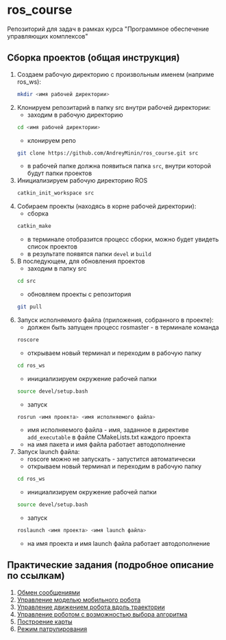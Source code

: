 # ros_course
Репозиторий для задач в рамках курса "Программное обеспечение управляющих комплексов"
## Сборка проектов (общая инструкция)
1. Создаем рабочую директорию с произвольным именем (наприме ros_ws):
   ```bash
   mkdir <имя рабочей директории>
   ```
2. Клонируем репозитарий в папку src внутри рабочей директории:
   - заходим в рабочую директорию  
   ```bash 
   cd <имя рабочей директории>
   ```  
   - клонируем репо  
   ```bash
   git clone https://github.com/AndreyMinin/ros_course.git src
   ```
   - в рабочей папке должна появиться папка `src`, внутри которой будут папки проектов 
3. Инициализируем рабочую директорию ROS 
   ```bash
   catkin_init_workspace src
   ```
4. Собираем проекты (находясь в корне рабочей директории):
   - сборка
   ```bash
   catkin_make
   ```
   - в терминале отобразится процесс сборки, можно будет увидеть список проектов
   - в результате появятся папки `devel` и `build` 
5. В последующем, для обновления проектов 
   - заходим в папку src  
   ```bash
   cd src 
   ```
   - обновляем проекты с репозитория  
   ```bash
   git pull
   ```
6. Запуск исполняемого файла (приложения, собранного в проекте):
   - должен быть запущен процесс rosmaster - в терминале команда  
   ```bash
   roscore
   ```
   - открываем новый терминал и переходим в рабочую папку 
   ```bash
   cd ros_ws
   ```
   - инициализируем окружение рабочей папки  
   ```bash
   source devel/setup.bash
   ```   
   - запуск  
   ```bash
   rosrun <имя проекта> <имя исполняемого файла>
   ```
   - имя исполняемого файла - имя, заданное в директиве `add_executable` в файле CMakeLists.txt каждого проекта
   - на имя пакета и имя файла работает автодополнение <tab>
7. Запуск launch файла:
   - roscore можно не запускать - запустится автоматически
   - открываем новый терминал и переходим в рабочую папку 
   ```bash
   cd ros_ws
   ```
   - инициализируем окружение рабочей папки  
   ```bash
   source devel/setup.bash
   ```   
   - запуск  
   ```bash
   roslaunch <имя проекта> <имя launch файла>
   ```
   - на имя проекта и имя launch файла работает автодополнение <tab>
   
 ## Практические задания (подробное описание по ссылкам) 
 1. [Обмен сообщениями](https://github.com/AndreyMinin/ros_course/tree/master/chat)
 2. [Управление моделью мобильного робота](https://github.com/AndreyMinin/ros_course/tree/master/robot_control)
 3. [Управление движением робота вдоль траектории](https://github.com/AndreyMinin/ros_course/tree/master/line_control)
 4. [Управление роботом с возможностью выбора алгоритма](https://github.com/AndreyMinin/ros_course/tree/master/control_selector)
 5. [Построение карты](https://github.com/AndreyMinin/ros_course/tree/master/simple_map)
 6. [Режим патрулирования](https://github.com/AndreyMinin/ros_course/tree/master/patrol_bot)
